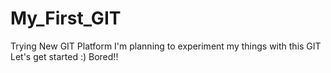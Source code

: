 # My_First_GIT
Trying New GIT Platform 
I'm planning to experiment my things with this GIT 
Let's get started :) 
Bored!!
